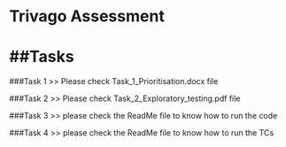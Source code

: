 # Trivago Assessment

##Tasks
=====================================
###Task 1 >> Please check Task_1_Prioritisation.docx file

###Task 2 >> Please check Task_2_Exploratory_testing.pdf file

###Task 3  >> please check the ReadMe file to know how to run the code 

###Task 4  >> please check the ReadMe file to know how to run the TCs
